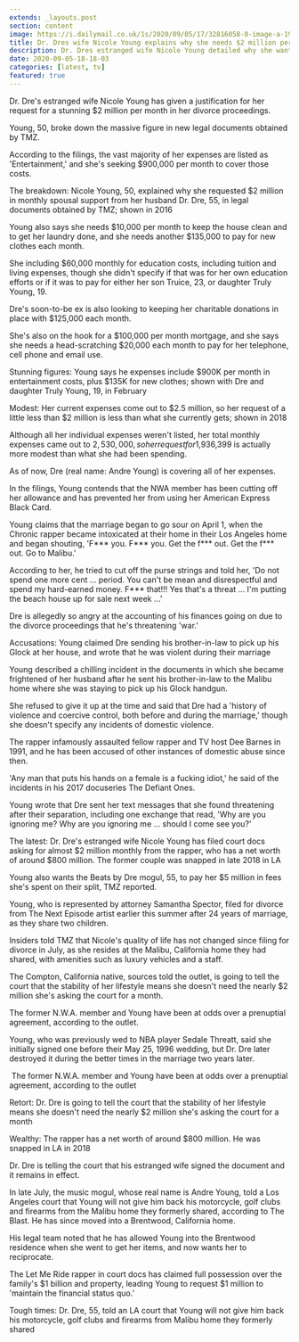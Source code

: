 ```yaml
---
extends: _layouts.post
section: content
image: https://i.dailymail.co.uk/1s/2020/09/05/17/32816058-0-image-a-19_1599323742864.jpg 
title: Dr. Dres wife Nicole Young explains why she needs $2 million per month and claims he was violent 
description: Dr. Dres estranged wife Nicole Young detailed why she wants $2 million per month in new filings, and she claimed the rapper has a history of violence that extends into their marriage. 
date: 2020-09-05-18-18-03 
categories: [latest, tv] 
featured: true 
--- 
```

Dr. Dre's estranged wife Nicole Young has given a justification for her request for a stunning $2 million per month in her divorce proceedings.

Young, 50, broke down the massive figure in new legal documents obtained by TMZ.

According to the filings, the vast majority of her expenses are listed as 'Entertainment,' and she's seeking $900,000 per month to cover those costs.

The breakdown: Nicole Young, 50, explained why she requested $2 million in monthly spousal support from her husband Dr. Dre, 55, in legal documents obtained by TMZ; shown in 2016

Young also says she needs $10,000 per month to keep the house clean and to get her laundry done, and she needs another $135,000 to pay for new clothes each month. 

She including $60,000 monthly for education costs, including tuition and living expenses, though she didn't specify if that was for her own education efforts or if it was to pay for either her son Truice, 23, or daughter Truly Young, 19.

Dre's soon-to-be ex is also looking to keeping her charitable donations in place with $125,000 each month.

She's also on the hook for a $100,000 per month mortgage, and she says she needs a head-scratching $20,000 each month to pay for her telephone, cell phone and email use.

Stunning figures: Young says he expenses include $900K per month in entertainment costs, plus $135K for new clothes; shown with Dre and daughter Truly Young, 19, in February

Modest: Her current expenses come out to $2.5 million, so her request of a little less than $2 million is less than what she currently gets; shown in 2018

Although all her individual expenses weren't listed, her total monthly expenses came out to $2,530,000, so her request for $1,936,399 is actually more modest than what she had been spending.

As of now, Dre (real name: Andre Young) is covering all of her expenses. 

In the filings, Young contends that the NWA member has been cutting off her allowance and has prevented her from using her American Express Black Card.

Young claims that the marriage began to go sour on April 1, when the Chronic rapper became intoxicated at their home in their Los Angeles home and began shouting, 'F*** you. F*** you. Get the f*** out. Get the f*** out. Go to Malibu.'

According to her, he tried to cut off the purse strings and told her, 'Do not spend one more cent ... period. You can't be mean and disrespectful and spend my hard-earned money. F*** that!!! Yes that's a threat ... I'm putting the beach house up for sale next week ...'

Dre is allegedly so angry at the accounting of his finances going on due to the divorce proceedings that he's threatening 'war.'

Accusations: Young claimed Dre sending his brother-in-law to pick up his Glock at her house, and wrote that he was violent during their marriage

Young described a chilling incident in the documents in which she became frightened of her husband after he sent his brother-in-law to the Malibu home where she was staying to pick up his Glock handgun. 

She refused to give it up at the time and said that Dre had a 'history of violence and coercive control, both before and during the marriage,' though she doesn't specify any incidents of domestic violence.

The rapper infamously assaulted fellow rapper and TV host Dee Barnes in 1991, and he has been accused of other instances of domestic abuse since then.

'Any man that puts his hands on a female is a fucking idiot,' he said of the incidents in his 2017 docuseries The Defiant Ones. 

Young wrote that Dre sent her text messages that she found threatening after their separation, including one exchange that read, 'Why are you ignoring me? Why are you ignoring me ... should I come see you?' 

The latest: Dr. Dre's estranged wife Nicole Young has filed court docs asking for almost $2 million monthly from the rapper, who has a net worth of around $800 million. The former couple was snapped in late 2018 in LA

Young also wants the Beats by Dre mogul, 55, to pay her $5 million in fees she's spent on their split, TMZ reported.

Young, who is represented by attorney Samantha Spector, filed for divorce from The Next Episode artist earlier this summer after 24 years of marriage, as they share two children.

Insiders told TMZ that Nicole's quality of life has not changed since filing for divorce in July, as she resides at the Malibu, California home they had shared, with amenities such as luxury vehicles and a staff.

The Compton, California native, sources told the outlet, is going to tell the court that the stability of her lifestyle means she doesn't need the nearly $2 million she's asking the court for a month.

The former N.W.A. member and Young have been at odds over a prenuptial agreement, according to the outlet.

Young, who was previously wed to NBA player Sedale Threatt, said she initially signed one before their May 25, 1996 wedding, but Dr. Dre later destroyed it during the better times in the marriage two years later.

 The former N.W.A. member and Young have been at odds over a prenuptial agreement, according to the outlet

Retort: Dr. Dre is going to tell the court that the stability of her lifestyle means she doesn't need the nearly $2 million she's asking the court for a month 

Wealthy: The rapper has a net worth of around $800 million. He was snapped in LA in 2018

Dr. Dre is telling the court that his estranged wife signed the document and it remains in effect.

In late July, the music mogul, whose real name is Andre Young, told a Los Angeles court that Young will not give him back his motorcycle, golf clubs and firearms from the Malibu home they formerly shared, according to The Blast. He has since moved into a Brentwood, California home. 

His legal team noted that he has allowed Young into the Brentwood residence when she went to get her items, and now wants her to reciprocate. 

The Let Me Ride rapper in court docs has claimed full possession over the family's $1 billion and property, leading Young to request $1 million to 'maintain the financial status quo.'

Tough times: Dr. Dre, 55, told an LA court that Young will not give him back his motorcycle, golf clubs and firearms from Malibu home they formerly shared

